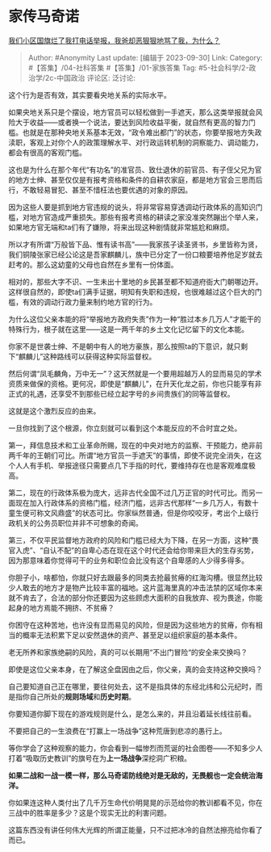 # 家传马奇诺
[我们小区国旗烂了我打电话举报，我爸却恶狠狠地骂了我，为什么？](https://www.zhihu.com/question/623088122/answer/3232251007)

> Author: #Anonymity
> Last update: [编辑于 2023-09-30]
> Link:
> Category: #【答集】/04-社科答集 #【答集】/01-家族答集
> Tag: #5-社会科学/2-政治学/2c-中国政治
> 评论区:
> 泛讨论:

这个行为是否有效，其实要看央地关系的实际水平。

如果央地关系只是个摆设，地方官员可以轻松做到一手遮天，那么这类举报就会风险大于收益——或者换一个说法，要达到风险收益平衡，就自然有更高的智力门槛。也就是在那种央地关系基本无效，“政令难出都门”的状态，你要举报地方失政渎职，客观上对你个人的政策理解水平、对行政运转机制的洞察能力、调动能力，都会有很高的客观门槛。

这也是为什么在那个年代“有功名”的准官员、致仕退休的前官员、有子侄父兄为官的地方士绅、甚至仅仅是有报考资格和条件的自耕农家庭，都是地方官会三思而后行，不敢轻易冒犯、甚至不惜枉法也要优遇的对象的原因。

因为这些人要是抓到地方官违规的说头，将非常容易穿透调动行政体系的高知识门槛，对地方官造成严重损失。那些有报考资格的耕读之家没准突然蹦出个举人来，如果地方官无端和ta们有了嫌隙，将来出现这种剧情就非常尴尬和麻烦。

所以才有所谓“万般皆下品、惟有读书高”——我家孩子读圣贤书，乡里皆称为贤，我们铜陵张家已经公论这是吾家麒麟儿，族中已分定了一份口粮要培养他足岁就去赶考的。那么这幼童的父母也自然在乡里有一份体面。

相对的，那些大字不识、一生未出十里地的乡民甚至都不知道府衙大门朝哪边开。这样很自然的，即使ta们满手证据，明知有失职和违规，也很难越过这个巨大的门槛，有效的调动行政力量来制约地方官的行为。

为什么这位父亲本能的将“举报地方政府失责”作为一种“胜过本乡几万人”才能干的特殊行为，根子就在这里——这是一两千年的乡土文化记忆留下的文化本能。

你家不是世袭士绅、不是朝中有人的地方豪族，那么按照ta的下意识，就只剩下“麒麟儿”这种路线可以获得这种实际监督权。

然后何谓“凤毛麟角，万中无一”？这天然就是一个要用超越万人的显而易见的学术资质来做保的资格。更何况，即使是“麒麟儿”，在升天化龙之前，你也只能享有非正式的礼遇，还享受不到那些已经立起字号的乡间贵族们的同等监督权。

这就是这个激烈反应的由来。

一旦你找到了这个根源，你立刻就可以看到这个本能反应的不合时宜之处。

第一，拜信息技术和工业革命所赐，现在的中央对地方的监察、干预能力，绝非前两千年的王朝们可比。所谓“地方官员一手遮天”的事情，即使不说完全消失，在这个人人有手机、举报途径只需要点几下手指的时代，要维持存在也是客观难度极高。

第二，现在的行政体系极为庞大，远非古代全国不过几万正官的时代可比。而另一面现在加入行政体系的资格门槛，经济门槛，远非古代那样“一乡几万人，有数十童生便可称文风鼎盛”的状态可比。你家纵然普通，但是你咬咬牙，考出个上级行政机关的公务员职位并非不可想象的奇闻。

第三，不仅平民监督地方政府的风险和门槛已经大为下降，在另一方面，这种“畏官入虎”、“自认不配”的自卑心态在现在这个时代还会给你带来巨大的生存劣势，因为那意味着你觉得可干的业务和职位会比没有这个自卑感的人少得多得多。

你胆子小，啥都怕，你就只好去跟最多的同类去抢最贫瘠的红海沟槽。很显然比较少人敢去的地方才是物产比较丰富的福地。这片蓝海里真的冲击法禁的区域你本来就不肯去了，合法的部分你还要因为这些顾虑大面积的自我放弃、视为畏途，你能起身的地方焉能不拥挤、不贫瘠？

你困守在这种苦地，也许没有显而易见的风险，但是因为这些地方的贫瘠，你有相当的概率无法积累下足以安然退休的资产、甚至足以组织家庭的基本条件。

老无所养和家族绝嗣的风险，真的可以长期用“不出门冒险“的安全来交换吗？

即使是这位父亲本身，在了解这全盘因由之后，你父亲，真的会支持这种交换吗？

自己要知道自己正在哪里，要往何处去，这不是指具体的东经北纬和公元纪时，而是指你自己所处的**规则场域**和**历史时期**。

你要知道你脚下现在的游戏规则是什么，是怎么来的，并且沿着延长线往前看。

不要把自己的一生浪费在“打赢上一场战争”这种荒唐到悲凉的愚行上。

等你学会了这种观察的能力，你会看到一幅惨烈而荒诞的社会图卷——不知多少人打着“吸取历史教训”的旗号在为**上一场战争**深挖洞广积粮。

**如果二战和一战一模一样，那么马奇诺防线绝对是无敌的，无畏舰也一定会统治海洋。**

你如果连这种人类付出了几千万生命代价明晃晃的示范给你的教训都看不见，你在三战中的胜率是多少？这是个现实无比的利害问题。

这篇东西没有讲任何伟大光辉的所谓正能量，只不过把冰冷的自然法擦亮给你看了而已。
